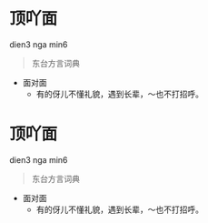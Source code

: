 # 顶吖面
dien3 nga min6
> 东台方言词典
- 面对面
  - 有的伢儿不懂礼貌，遇到长辈，～也不打招呼。

# 顶吖面
dien3 nga min6
> 东台方言词典
- 面对面
  - 有的伢儿不懂礼貌，遇到长辈，～也不打招呼。
